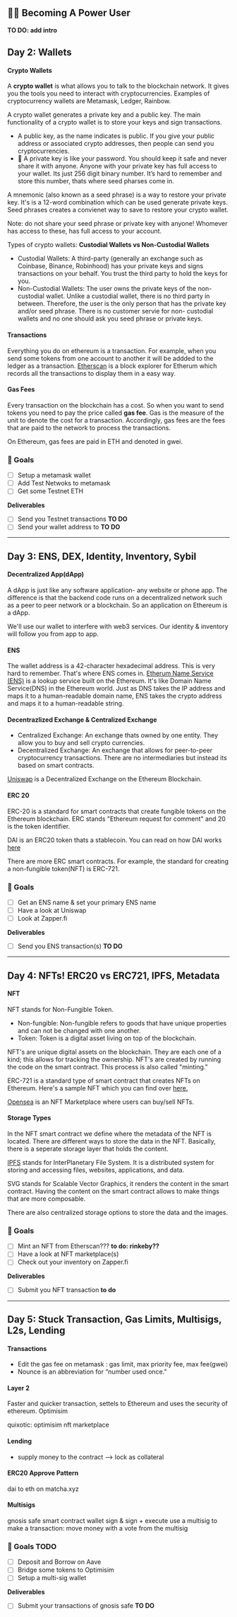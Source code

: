 ## 👩‍🔬 Becoming A Power User 

**TO DO: add intro**

## Day 2: Wallets

#### Crypto Wallets

A **crypto wallet** is what allows you to talk to the blockchain network. It gives you the tools you need to interact with cryptocurrencies. Examples of cryptocurrency wallets are Metamask, Ledger, Rainbow.

A crypto wallet generates a private key and a public key. The main functionality of a crypto wallet is to store your keys and sign transactions. 

-	A public key, as the name indicates is public. If you give your public address or associated crypto addresses, then people can send you cryptocurrencies. 
-	🔐 A private key is like your password. You should keep it safe and never share it with anyone. Anyone with your private key has full access to your wallet. 
Its just 256 digit binary number. It’s hard to remember and store this number, thats where seed pharses come in. 

A mnemonic (also known as a seed phrase) is a way to restore your private key. It's is a 12-word combination which can be used generate private keys. 
Seed phrases creates a convienet way to save to restore your crypto wallet. 

Note: do not share your seed phrase or private key with anyone! Whomever has access to these, has full access to your account.

Types of crypto wallets: **Custodial Wallets vs Non-Custodial Wallets**

-	Custodial Wallets: A third-party (generally an exchange such as Coinbase, Binance, Robinhood) has your private keys and signs transactions on your behalf. You trust the third party to hold the keys for you.
-	Non-Custodial Wallets: The user owns the private keys of the non-custodial wallet. Unlike a custodial wallet, there is no third party in between. Therefore, the user is the only person that has the private key and/or seed phrase. There is no customer servie for non- custodial wallets and no one should ask you seed phrase or private keys. 

#### Transactions 

Everything you do on ethereum is a transaction. For example, 
when you send some tokens from one account to another it will be addded to the ledger as a transaction. 
[Etherscan](https://etherscan.io/) is a block explorer for Etherum which records all the transactions to display them in a easy way. 

#### Gas Fees 

Every transaction on the blockchain has a cost. So when you want to send tokens you need to pay the price called **gas fee**. Gas is the measure of the unit to denote the cost for a transaction. Accordingly, gas fees are the fees that are paid to the network to process the transactions.

On Ethereum, gas fees are paid in ETH and denoted in gwei. 

### 🥅 Goals
- [ ] Setup a metamask wallet 
- [ ] Add Test Netwoks to metamask 
- [ ] Get some Testnet ETH

**Deliverables**
- [ ] Send you Testnet transactions **TO DO**
- [ ] Send your wallet address to **TO DO**

----  
  
  
## Day 3: ENS, DEX, Identity, Inventory, Sybil

#### Decentralized App(dApp) 

A dApp is just like any software application- any website or phone app. The difference is that the backend code runs on a decentralized network such as a peer to peer network or a blockchain. So an application on Ethereum is a dApp.

We'll use our wallet to interfere with web3 services. Our identity & inventory will follow you from app to app. 

#### ENS 

The wallet address is a 42-character hexadecimal address. This is very hard to remember. That's where ENS comes in. [Etherum Name Service (ENS)](https://docs.ens.domains/) is a lookup service built on the Ethereum. It's like Domain Name Service(DNS) in the Ethereum world. Just as DNS takes the IP address and maps it to a human-readable domain name, ENS takes the crypto address and maps it to a human-readable string. 

#### Decentrazlized Exchange & Centralized Exchange 

- Centralized Exchange: An exchange thats owned by one entity. They allow you to buy and sell crypto currencies. 
- Decentralized Exchange: An exchange that allows for peer-to-peer cryptocurrency transactions. There are no intermediaries but instead its based on smart contracts. 

[Uniswap](https://uniswap.org/) is a Decentralized Exchange on the Ethereum Blockchain. 

#### ERC 20

ERC-20 is a standard for smart contracts that create fungible tokens on the Ethereum blockchain. ERC stands "Ethereum request for comment" and 20 is the token identifier. 

DAI is an ERC20 token thats a stablecoin. You can read on how DAI works [here](https://docs.makerdao.com/getting-started/maker-protocol-101)

There are more ERC smart contracts. For example, the standard for creating a non-fungible token(NFT) is ERC-721.

### 🥅 Goals
- [ ]  Get an ENS name & set your primary ENS name
- [ ]  Have a look at Uniswap 
- [ ]  Look at Zapper.fi 

**Deliverables**
- [ ] Send you ENS transaction(s) **TO DO**

----  
  
## Day 4: NFTs! ERC20 vs ERC721, IPFS, Metadata

#### NFT

NFT stands for Non-Fungible Token.
* Non-fungible: Non-fungible refers to goods that have unique properties and can not be changed with one another. 
* Token: Token is a digital asset living on top of the blockchain.

NFT's are unique digital assets on the blockchain. They are each one of a kind; this allows for tracking the ownership. NFT's are created by running the code on the smart contract. This process is also called "minting."

ERC-721 is a standard type of smart contract that creates NFTs on Ethereum. Here's a sample NFT which you can find over [here.](https://github.com/carletex/sanford-stout-nft)

[Opensea](https://opensea.io/) is an NFT Marketplace where users can buy/sell NFTs. 
  
#### Storage Types 

In the NFT smart contract we define where the metadata of the NFT is located. There are different ways to store the data in the NFT. Basically, there is a seperate storage layer that holds the content. 

[IPFS](https://ipfs.io/) stands for InterPlanetary File System. It is a distributed system for storing and accessing files, websites, applications, and data.

SVG stands for Scalable Vector Graphics, it renders the content in the smart contract. Having the content on the smart contract allows to make things that are more composable.

There are also centralized storage options to store the data and the images. 

### 🥅 Goals 
- [ ] Mint an NFT from Etherscan??? **to do: rinkeby??** 
- [ ] Have a look at NFT marketplace(s) 
- [ ] Check out your inventory on Zapper.fi 

**Deliverables**
- [ ] Submit you NFT transaction **to do**
 
----  
  
## Day 5: Stuck Transaction, Gas Limits, Multisigs, L2s, Lending

#### Transactions
- Edit the gas fee on metamask : gas limit, max priority fee, max fee(gwei)
- Nounce is an abbreviation for “number used once." 

#### Layer 2
Faster and quicker transaction, settels to Ethereum and uses the security of ethereum.
Optimisim 

quixotic: optimisim nft marketplace 

#### Lending
- supply money to the contract --> lock as collateral 
  
#### ERC20 Approve Pattern 
dai to eth on matcha.xyz

#### Multisigs
gnosis safe 
smart contract wallet 
sign & sign + execute 
use a multisig to make a transaction: move money with a vote from the multisig 

### 🥅 Goals TODO
- [ ] Deposit and Borrow on Aave 
- [ ] Bridge some tokens to Optimisim 
- [ ] Setup a multi-sig wallet

**Deliverables**
- [ ] Submit your transactions of gnosis safe **TO DO**

